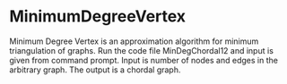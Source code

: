 # MinimumDegreeVertex
Minimum Degree Vertex is an approximation algorithm for minimum triangulation of graphs.
Run the code file MinDegChordal12 and input is given from command prompt.
Input is number of nodes and edges in the arbitrary graph.
The output is a chordal graph.
